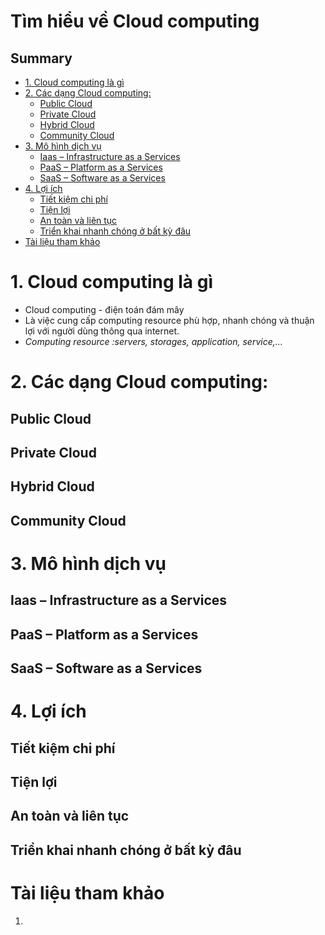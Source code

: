 <h1> Tìm hiểu về Cloud computing</h1>

<h2>Summary</h2>

- [1. Cloud computing là gì](#1-cloud-computing-là-gì)
- [2. Các dạng Cloud computing:](#2-các-dạng-cloud-computing)
  - [Public Cloud](#public-cloud)
  - [Private Cloud](#private-cloud)
  - [Hybrid Cloud](#hybrid-cloud)
  - [Community Cloud](#community-cloud)
- [3. Mô hình dịch vụ](#3-mô-hình-dịch-vụ)
  - [Iaas – Infrastructure as a Services](#iaas--infrastructure-as-a-services)
  - [PaaS – Platform as a Services](#paas--platform-as-a-services)
  - [SaaS – Software as a Services](#saas--software-as-a-services)
- [4. Lợi ích](#4-lợi-ích)
  - [Tiết kiệm chi phí](#tiết-kiệm-chi-phí)
  - [Tiện lợi](#tiện-lợi)
  - [An toàn và liên tục](#an-toàn-và-liên-tục)
  - [Triển khai nhanh chóng ở bất kỳ đâu](#triển-khai-nhanh-chóng-ở-bất-kỳ-đâu)
- [Tài liệu tham khảo](#tài-liệu-tham-khảo)


# 1. Cloud computing là gì
- Cloud computing - điện toán đám mây
- Là việc cung cấp computing resource phù hợp, nhanh chóng và thuận lợi với người dùng thông qua internet.
- *Computing resource :servers, storages, application, service,...*

# 2. Các dạng Cloud computing:
## Public Cloud

## Private Cloud

## Hybrid Cloud

## Community Cloud


# 3. Mô hình dịch vụ

## Iaas – Infrastructure as a Services

## PaaS – Platform as a Services

## SaaS – Software as a Services

# 4. Lợi ích

## Tiết kiệm chi phí

## Tiện lợi

## An toàn và liên tục

## Triển khai nhanh chóng ở bất kỳ đâu

# Tài liệu tham khảo

1. 